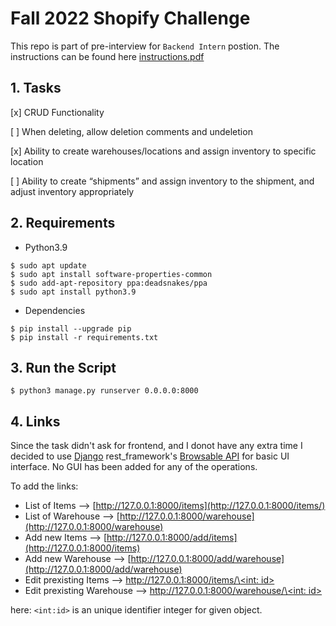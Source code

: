 # Fall 2022 Shopify Challenge 
This repo is part of pre-interview for `Backend Intern` postion. The instructions can be found here [instructions.pdf](doc/Fall2022-ShopifyDeveloperInternChallenge.pdf)

## 1. Tasks

[x] CRUD Functionality  

[ ] When deleting, allow deletion comments and undeletion  

[x] Ability to create warehouses/locations and assign inventory to specific location

[ ] Ability to create “shipments” and assign inventory to the shipment, and adjust inventory
appropriately

## 2. Requirements
- Python3.9 
```
$ sudo apt update
$ sudo apt install software-properties-common
$ sudo add-apt-repository ppa:deadsnakes/ppa
$ sudo apt install python3.9
```
- Dependencies
```
$ pip install --upgrade pip
$ pip install -r requirements.txt
```

## 3. Run the Script
```
$ python3 manage.py runserver 0.0.0.0:8000
```
## 4. Links
Since the task didn't ask for frontend, and I donot have any extra time I decided to use [Django](https://docs.djangoproject.com/en/4.0/) rest_framework's [Browsable API](https://www.django-rest-framework.org/topics/browsable-api/) for basic UI interface. No GUI has been added for any of the operations.

To add the links:
- List of Items --> [http://127.0.0.1:8000/items](http://127.0.0.1:8000/items/)
- List of Warehouse --> [http://127.0.0.1:8000/warehouse](http://127.0.0.1:8000/warehouse)
- Add new Items --> [http://127.0.0.1:8000/add/items](http://127.0.0.1:8000/items)
- Add new Warehouse --> [http://127.0.0.1:8000/add/warehouse](http://127.0.0.1:8000/add/warehouse)
- Edit prexisting Items --> [http://127.0.0.1:8000/items/\<int: id\>](http://127.0.0.1:8000/items/\<id\>)
-  Edit prexisting Warehouse --> [http://127.0.0.1:8000/warehouse/\<int: id\>](http://127.0.0.1:8000/warehouse/\<id\>)

here: `<int:id>` is an unique identifier integer for given object.

